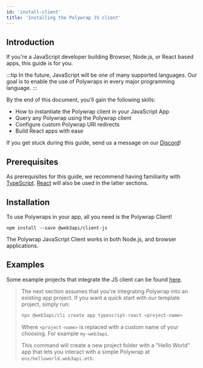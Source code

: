 ```yaml
---
id: 'install-client'
title: 'Installing the Polywrap JS client'
---
```


## **Introduction**

If you're a JavaScript developer building Browser, Node.js, or React based apps, this guide is for you.

:::tip
In the future, JavaScript will be one of many supported languages. Our goal is to enable the use of Polywraps in every major programming language.
:::

By the end of this document, you'll gain the following skills:

- How to instantiate the Polywrap client in your JavaScript App
- Query any Polywrap using the Polywrap client
- Configure custom Polywrap URI redirects
- Build React apps with ease

If you get stuck during this guide, send us a message on our [Discord](https://discord.com/invite/Z5m88a5qWu)!

## **Prerequisites**

As prerequisites for this guide, we recommend having familiarity with [TypeScript](https://www.typescriptlang.org/). [React](https://reactjs.org/) will also be used in the latter sections.

## **Installation**

To use Polywraps in your app, all you need is the Polywrap Client!

```
npm install --save @web3api/client-js
```

The Polywrap JavaScript Client works in both Node.js, and browser applications.

## **Examples**
Some example projects that integrate the JS client can be found [here](https://github.com/polywrap/demos/tree/main/hello-world/app).

> The next section assumes that you're integrating Polywrap into an existing app project. If you want a quick start with our template project, simply run:
>
> ```bash
> npx @web3api/cli create app typescript-react <project-name>
> ```
>
> Where `<project-name>` is replaced with a custom name of your choosing. For example `my-web3api`.
>
> This command will create a new project folder with a "Hello World" app that
> lets you interact with a simple Polywrap at `ens/helloworld.web3api.eth`.
